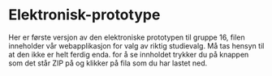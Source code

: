Elektronisk-prototype
=====================
Her er første versjon av den elektroniske prototypen til gruppe 16,
filen inneholder vår webapplikasjon for valg av riktig studievalg. 
Må tas hensyn til at den ikke er helt ferdig enda.
 for å se innholdet trykker du på knappen som det står ZIP på og klikker på fila som du har lastet ned.
